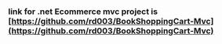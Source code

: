 ###  link for .net Ecommerce mvc project is [https://github.com/rd003/BookShoppingCart-Mvc](https://github.com/rd003/BookShoppingCart-Mvc)
